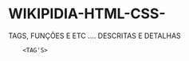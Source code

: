 # WIKIPIDIA-HTML-CSS-
TAGS, FUNÇÕES E ETC .... DESCRITAS E DETALHAS

		<TAG'S>

<title> - titulo
<h1>,<h2>... - sub-titulos
<p> - paragrafo 
<strong> - negrito
<em> - italico
<img> - chama uma imagem
<link> - linka a um css
<div> - divide um campo especifico do <body>

		<FUNÇÕES>

id - identifica uma tag de itens unicos 
class - classifica uma tag com itens repetidos
src - busca o diretorio da imagem

